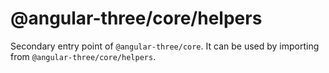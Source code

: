 # @angular-three/core/helpers

Secondary entry point of `@angular-three/core`. It can be used by importing from `@angular-three/core/helpers`.
